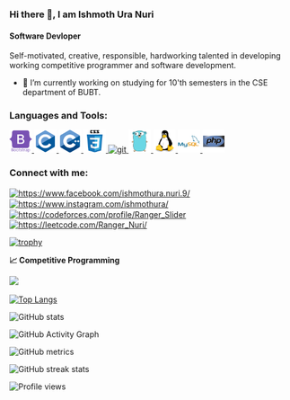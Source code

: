 
### Hi there 👋, I am Ishmoth Ura Nuri
#### Software Devloper 


Self-motivated, creative, responsible, hardworking talented in developing working competitive programmer and software development. 

- 🔭 I’m currently working on studying for 10'th semesters in the CSE department of BUBT. 

<p> </p>
<h3 align="left">Languages and Tools:</h3>
<p align="left"> <a href="https://getbootstrap.com" target="_blank" rel="noreferrer"> <img src="https://raw.githubusercontent.com/devicons/devicon/master/icons/bootstrap/bootstrap-plain-wordmark.svg" alt="bootstrap" width="40" height="40"/> </a> <a href="https://www.cprogramming.com/" target="_blank" rel="noreferrer"> <img src="https://raw.githubusercontent.com/devicons/devicon/master/icons/c/c-original.svg" alt="c" width="40" height="40"/> </a> <a href="https://www.w3schools.com/cpp/" target="_blank" rel="noreferrer"> <img src="https://raw.githubusercontent.com/devicons/devicon/master/icons/cplusplus/cplusplus-original.svg" alt="cplusplus" width="40" height="40"/> </a> <a href="https://www.w3schools.com/css/" target="_blank" rel="noreferrer"> <img src="https://raw.githubusercontent.com/devicons/devicon/master/icons/css3/css3-original-wordmark.svg" alt="css3" width="40" height="40"/> </a> <a href="https://git-scm.com/" target="_blank" rel="noreferrer"> <img src="https://www.vectorlogo.zone/logos/git-scm/git-scm-icon.svg" alt="git" width="40" height="40"/> </a> <a href="https://golang.org" target="_blank" rel="noreferrer"> <img src="https://raw.githubusercontent.com/devicons/devicon/master/icons/go/go-original.svg" alt="go" width="40" height="40"/> </a> <a href="https://www.linux.org/" target="_blank" rel="noreferrer"> <img src="https://raw.githubusercontent.com/devicons/devicon/master/icons/linux/linux-original.svg" alt="linux" width="40" height="40"/> </a> <a href="https://www.mysql.com/" target="_blank" rel="noreferrer"> <img src="https://raw.githubusercontent.com/devicons/devicon/master/icons/mysql/mysql-original-wordmark.svg" alt="mysql" width="40" height="40"/> </a> <a href="https://www.php.net" target="_blank" rel="noreferrer"> <img src="https://raw.githubusercontent.com/devicons/devicon/master/icons/php/php-original.svg" alt="php" width="40" height="40"/> </a> </p> 

<h3 align="left">Connect with me:</h3>
<p align="left">
<a href="https://www.facebook.com/ishmothura.nuri.9/" target="blank"><img align="center" src="https://raw.githubusercontent.com/rahuldkjain/github-profile-readme-generator/master/src/images/icons/Social/facebook.svg" alt="https://www.facebook.com/ishmothura.nuri.9/" height="30" width="40" /></a>
<a href="https://www.instagram.com/ishmothura/" target="blank"><img align="center" src="https://raw.githubusercontent.com/rahuldkjain/github-profile-readme-generator/master/src/images/icons/Social/instagram.svg" alt="https://www.instagram.com/ishmothura/" height="30" width="40" /></a>
<a href="https://codeforces.com/profile/Ranger_Slider" target="blank"><img align="center" src="https://raw.githubusercontent.com/rahuldkjain/github-profile-readme-generator/master/src/images/icons/Social/codeforces.svg" alt="https://codeforces.com/profile/Ranger_Slider" height="30" width="40" /></a>
<a href="https://leetcode.com/Ranger_Nuri/" target="blank"><img align="center" src="https://raw.githubusercontent.com/rahuldkjain/github-profile-readme-generator/master/src/images/icons/Social/leet-code.svg" alt="https://leetcode.com/Ranger_Nuri/" height="30" width="40" /></a>
</p> 
 


[![trophy](https://github-profile-trophy.vercel.app/?username=Rangerslider)](https://github.com/ryo-ma/github-profile-trophy)

<b>&#128200; Competitive Programming</b>
<p float="left">
<img height="270em" src="https://leetcard.jacoblin.cool/Ranger_Nuri?theme=light&font=Karma&ext=contest" />

</p

[![Top Langs](https://github-readme-stats.vercel.app/api/top-langs/?username=Rangerslider)](https://github.com/anuraghazra/github-readme-stats)

![GitHub stats](https://github-readme-stats.vercel.app/api?username=Rangerslider&show_icons=true&count_private=true)  

![GitHub Activity Graph](https://activity-graph.herokuapp.com/graph?username=Rangerslider)  

![GitHub metrics](https://metrics.lecoq.io/Rangerslider)  

![GitHub streak stats](https://github-readme-streak-stats.herokuapp.com/?user=Rangerslider)  

![Profile views](https://gpvc.arturio.dev/Rangerslider)  
